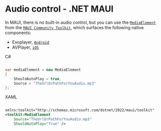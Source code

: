 # Audio control - .NET MAUI

In MAUI, there is no built-in audio control, but you can use the [`MediaElement`](https://learn.microsoft.com/en-us/dotnet/communitytoolkit/maui/views/mediaelement) from the [`MAUI Community Toolkit`](https://learn.microsoft.com/en-us/dotnet/communitytoolkit/maui), which surfaces the following native components:

- Exoplayer, [`Android`](https://developer.android.com/media/media3/exoplayer)
- AVPlayer, [`iOS`](https://learn.microsoft.com/en-us/dotnet/api/avfoundation.avplayer)

C#

```csharp

var mediaElement = new MediaElement
{
    ShouldAutoPlay = true,
    Source = "TheUrlOrPathForYouAudio.mp3"
};

```

XAML

```xml

xmlns:toolkit="http://schemas.microsoft.com/dotnet/2022/maui/toolkit"
<toolkit:MediaElement 
    Source="TheUrlOrPathForYouAudio.mp3"
    ShouldAutoPlay="True" />

```
